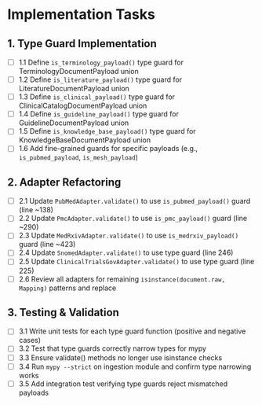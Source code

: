 # Implementation Tasks

## 1. Type Guard Implementation

- [ ] 1.1 Define `is_terminology_payload()` type guard for TerminologyDocumentPayload union
- [ ] 1.2 Define `is_literature_payload()` type guard for LiteratureDocumentPayload union
- [ ] 1.3 Define `is_clinical_payload()` type guard for ClinicalCatalogDocumentPayload union
- [ ] 1.4 Define `is_guideline_payload()` type guard for GuidelineDocumentPayload union
- [ ] 1.5 Define `is_knowledge_base_payload()` type guard for KnowledgeBaseDocumentPayload union
- [ ] 1.6 Add fine-grained guards for specific payloads (e.g., `is_pubmed_payload`, `is_mesh_payload`)

## 2. Adapter Refactoring

- [ ] 2.1 Update `PubMedAdapter.validate()` to use `is_pubmed_payload()` guard (line ~138)
- [ ] 2.2 Update `PmcAdapter.validate()` to use `is_pmc_payload()` guard (line ~290)
- [ ] 2.3 Update `MedRxivAdapter.validate()` to use `is_medrxiv_payload()` guard (line ~423)
- [ ] 2.4 Update `SnomedAdapter.validate()` to use type guard (line 246)
- [ ] 2.5 Update `ClinicalTrialsGovAdapter.validate()` to use type guard (line 225)
- [ ] 2.6 Review all adapters for remaining `isinstance(document.raw, Mapping)` patterns and replace

## 3. Testing & Validation

- [ ] 3.1 Write unit tests for each type guard function (positive and negative cases)
- [ ] 3.2 Test that type guards correctly narrow types for mypy
- [ ] 3.3 Ensure validate() methods no longer use isinstance checks
- [ ] 3.4 Run `mypy --strict` on ingestion module and confirm type narrowing works
- [ ] 3.5 Add integration test verifying type guards reject mismatched payloads
